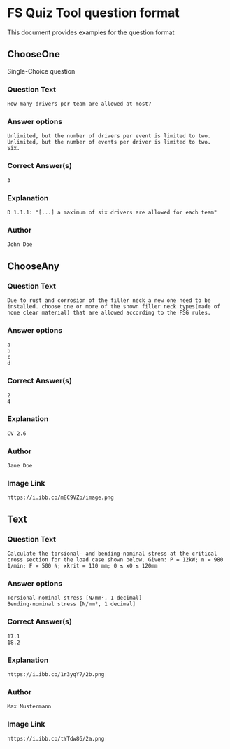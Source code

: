 FS Quiz Tool question format
============================

This document provides examples for the question format

## ChooseOne

Single-Choice question

### Question Text

```text
How many drivers per team are allowed at most?
```

### Answer options

```text
Unlimited, but the number of drivers per event is limited to two.
Unlimited, but the number of events per driver is limited to two.
Six.
```

### Correct Answer(s)

```text
3
```

### Explanation

```text
D 1.1.1: "[...] a maximum of six drivers are allowed for each team"
```

### Author

```text
John Doe
```

## ChooseAny

### Question Text

```text
Due to rust and corrosion of the filler neck a new one need to be installed. choose one or more of the shown filler neck types(made of none clear material) that are allowed according to the FSG rules.
```

### Answer options

```text
a
b
c
d
```

### Correct Answer(s)

```text
2
4
```

### Explanation

```text
CV 2.6
```

### Author

```text
Jane Doe
```

### Image Link

```text
https://i.ibb.co/m8C9VZp/image.png
```

## Text

### Question Text

```text
Calculate the torsional- and bending-nominal stress at the critical cross section for the load case shown below. Given: P = 12kW; n = 980 1/min; F = 500 N; xkrit = 110 mm; 0 ≤ x0 ≤ 120mm
```

### Answer options

```text
Torsional-nominal stress [N/mm², 1 decimal]
Bending-nominal stress [N/mm², 1 decimal]
```

### Correct Answer(s)

```text
17.1
18.2
```

### Explanation

```text
https://i.ibb.co/1r3yqY7/2b.png
```

### Author

```text
Max Mustermann
```

### Image Link

```text
https://i.ibb.co/tYTdw86/2a.png
```
